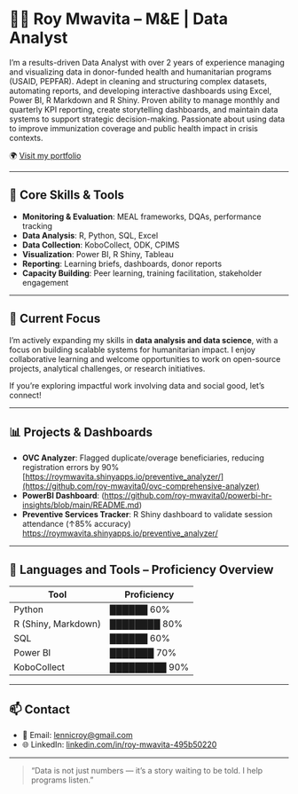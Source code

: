 # 👨‍💻 Roy Mwavita – M&E | Data Analyst

I’m a results-driven Data Analyst with over 2 years of experience managing and visualizing data in donor-funded health and humanitarian programs (USAID, PEPFAR). Adept in cleaning and structuring complex datasets, automating reports, and developing interactive dashboards using Excel, Power BI, R Markdown and R Shiny. Proven ability to manage monthly and quarterly KPI reporting, create storytelling dashboards, and maintain data systems to support strategic decision-making. Passionate about using data to improve immunization coverage and public health impact in crisis contexts.

🌍 [Visit my portfolio](https://roy-mwavita0.github.io/portfolio/roy_mwavita)

---

## 🔧 Core Skills & Tools

- **Monitoring & Evaluation**: MEAL frameworks, DQAs, performance tracking
- **Data Analysis**: R, Python, SQL, Excel
- **Data Collection**: KoboCollect, ODK, CPIMS
- **Visualization**: Power BI, R Shiny, Tableau
- **Reporting**: Learning briefs, dashboards, donor reports
- **Capacity Building**: Peer learning, training facilitation, stakeholder engagement

---

## 🚀 Current Focus

I’m actively expanding my skills in **data analysis and data science**, with a focus on building scalable systems for humanitarian impact. I enjoy collaborative learning and welcome opportunities to work on open-source projects, analytical challenges, or research initiatives.

If you’re exploring impactful work involving data and social good, let’s connect!

---
## 📊 Projects & Dashboards

- **OVC Analyzer**: Flagged duplicate/overage beneficiaries, reducing registration errors by 90% [https://roymwavita.shinyapps.io/preventive_analyzer/](https://github.com/roy-mwavita0/ovc-comprehensive-analyzer)
- **PowerBI Dashboard**: (https://github.com/roy-mwavita0/powerbi-hr-insights/blob/main/README.md)
- **Preventive Services Tracker**: R Shiny dashboard to validate session attendance (↑85% accuracy) https://roymwavita.shinyapps.io/preventive_analyzer/


---


## 🧰 Languages and Tools – Proficiency Overview

| Tool         | Proficiency |
|--------------|-------------|
| Python       | ██████ 60% |
| R (Shiny, Markdown)    | ████████ 80% |
| SQL          | ██████ 60% |
| Power BI     | ███████ 70% |
| KoboCollect   | █████████ 90% |



---

## 📫 Contact

- 📧 Email: lennicroy@gmail.com  
- 🌐 LinkedIn: [linkedin.com/in/roy-mwavita-495b50220](https://linkedin.com/in/roy-mwavita-495b50220)

---

> “Data is not just numbers — it’s a story waiting to be told. I help programs listen.”

